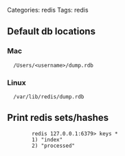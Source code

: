 Categories: redis
Tags: redis

## Default db locations

### Mac

      /Users/<username>/dump.rdb

### Linux

      /var/lib/redis/dump.rdb

## Print redis sets/hashes

			redis 127.0.0.1:6379> keys *
			1) "index"
			2) "processed"
